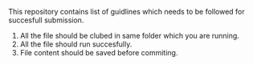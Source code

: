 This repository contains list of guidlines which needs to be followed for succesfull submission.

1. All the file should be clubed in same folder which you are running.
2. All the file should run succesfully.
3. File content should be saved before commiting.